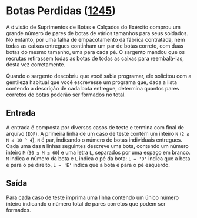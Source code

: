 # Botas Perdidas ([1245](https://www.urionlinejudge.com.br/judge/pt/problems/view/1245))

A divisão de Suprimentos de Botas e Calçados do Exército comprou um grande número de pares de botas de vários tamanhos para seus soldados. No entanto, por uma falha de empacotamento da fábrica contratada, nem todas as caixas entregues continham um par de botas correto, com duas botas do mesmo tamanho, uma para cada pé. O sargento mandou que os recrutas retirassem todas as botas de todas as caixas para reembalá-las, desta vez corretamente.

Quando o sargento descobriu que você sabia programar, ele solicitou com a gentileza habitual que você escrevesse um programa que, dada a lista contendo a descrição de cada bota entregue, determina quantos pares corretos de botas poderão ser formados no total.

## Entrada

A entrada é composta por diversos casos de teste e termina com final de arquivo (`EOF`). A primeira linha de um caso de teste contém um inteiro `N` (`2 ≤ N ≤ 10 ^ 4`), `N` é par, indicando o número de botas individuais entregues. Cada uma das `N` linhas seguintes descreve uma bota, contendo um número inteiro `M` (`30 ≤ M ≤ 60`) e uma letra `L`, separados por uma espaço em branco. `M` indica o número da bota e `L` indica o pé da bota: `L = 'D'` indica que a bota é para o pé direito, `L = 'E'` indica que a bota é para o pé esquerdo.

## Saída

Para cada caso de teste imprima uma linha contendo um único número inteiro indicando o número total de pares corretos que podem ser formados.